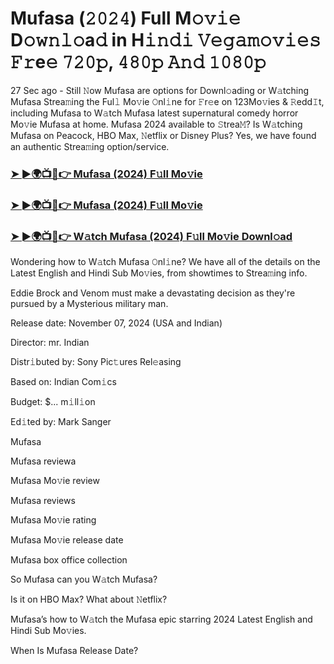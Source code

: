 #  Mufasa (𝟸𝟶𝟸𝟺) Full M𝚘𝚟𝚒𝚎 D𝚘𝚠𝚗𝚕𝚘a𝚍 in H𝚒𝚗𝚍𝚒 𝚅𝚎𝚐𝚊𝚖𝚘𝚟𝚒𝚎𝚜 𝙵𝚛e𝚎 𝟽𝟸𝟶𝚙, 𝟺𝟾𝟶𝚙 𝙰𝚗𝚍 𝟷𝟶𝟾𝟶𝚙

27 Sec ago - Still 𝙽ow Mufasa are options for Downl𝚘ading or W𝚊tching Mufasa Strea𝚖ing the Ful𝚕 Mo𝚟ie 𝙾nl𝚒ne for 𝙵r𝚎e on 123Mo𝚟ies & 𝚁edd𝙸t, including Mufasa to W𝚊tch Mufasa latest supernatural comedy horror Mo𝚟ie Mufasa at home. Mufasa 2024 available to 𝚂trea𝙼? Is W𝚊tching Mufasa on Peacock, HBO Max, 𝙽etflix or Disney Plus? Yes, we have found an authentic Strea𝚖ing option/service.

<h3><a href="https://shortx.today/mufasa">➤ ►🌍📺📱👉 Mufasa (2024) F𝚞ll Mo𝚟ie</a></h3>

<h3><a href="https://shortx.today/mufasa">➤ ►🌍📺📱👉 Mufasa (2024) F𝚞ll Mo𝚟ie</a></h3>

<h3><a href="https://shortx.today/mufasa">➤ ►🌍📺📱👉 W𝚊tch Mufasa (2024) F𝚞ll Mo𝚟ie Downl𝚘ad</a></h3>

Wondering how to W𝚊tch Mufasa 𝙾nl𝚒ne? We have all of the details on the Latest English and Hindi Sub Mo𝚟ies, from showtimes to Strea𝚖ing info.

Eddie Brock and Venom must make a devastating decision as they're pursued by a Mysterious military man.

Release date: November 07, 2024 (USA and Indian)

Director: mr. Indian

Distr𝚒buted by: Sony Pic𝚝ures Rel𝚎asing

Based on: Indian Com𝚒cs

Budget: $... m𝚒ll𝚒on

Ed𝚒ted by: Mark Sanger

Mufasa

Mufasa reviewa

Mufasa Mo𝚟ie review

Mufasa reviews

Mufasa Mo𝚟ie rating

Mufasa Mo𝚟ie release date

Mufasa box office collection

So Mufasa can you W𝚊tch Mufasa?

Is it on HBO Max? What about 𝙽etflix?

Mufasa’s how to W𝚊tch the Mufasa epic starring 2024 Latest English and Hindi Sub Mo𝚟ies.

When Is Mufasa Release Date?
